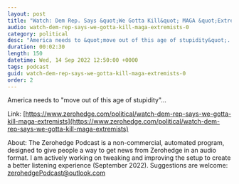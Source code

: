 ```yaml
---
layout: post
title: "Watch: Dem Rep. Says &quot;We Gotta Kill&quot; MAGA &quot;Extremists&quot;"
audio: watch-dem-rep-says-we-gotta-kill-maga-extremists-0
category: political
desc: "America needs to &quot;move out of this age of stupidity&quot;..."
duration: 00:02:30
length: 150
datetime: Wed, 14 Sep 2022 12:50:00 +0000
tags: podcast
guid: watch-dem-rep-says-we-gotta-kill-maga-extremists-0
order: 2
---
```

America needs to &quot;move out of this age of stupidity&quot;...

Link: [https://www.zerohedge.com/political/watch-dem-rep-says-we-gotta-kill-maga-extremists](https://www.zerohedge.com/political/watch-dem-rep-says-we-gotta-kill-maga-extremists)

About: The Zerohedge Podcast is a non-commercial, automated program, designed to give people a way to get news from Zerohedge in an audio format.  I am actively working on tweaking and improving the setup to create a better listening experience (September 2022).  Suggestions are welcome: [zerohedgePodcast@outlook.com](mailto:zerohedgePodcast@outlook.com)